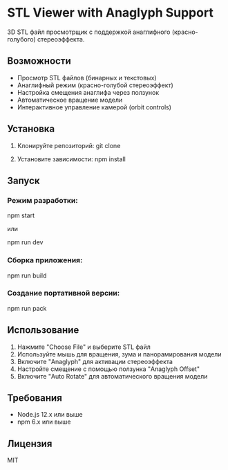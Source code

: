 # STL Viewer with Anaglyph Support

3D STL файл просмотрщик с поддержкой анаглифного (красно-голубого) стереоэффекта.

## Возможности

- Просмотр STL файлов (бинарных и текстовых)
- Анаглифный режим (красно-голубой стереоэффект)
- Настройка смещения анаглифа через ползунок
- Автоматическое вращение модели
- Интерактивное управление камерой (orbit controls)

## Установка

1. Клонируйте репозиторий:
git clone <repository-url>

2. Установите зависимости:
npm install

## Запуск

### Режим разработки:
npm start

или

npm run dev

### Сборка приложения:
npm run build

### Создание портативной версии:
npm run pack

## Использование

1. Нажмите "Choose File" и выберите STL файл
2. Используйте мышь для вращения, зума и панорамирования модели
3. Включите "Anaglyph" для активации стереоэффекта
4. Настройте смещение с помощью ползунка "Anaglyph Offset"
5. Включите "Auto Rotate" для автоматического вращения модели

## Требования

- Node.js 12.x или выше
- npm 6.x или выше

## Лицензия

MIT



